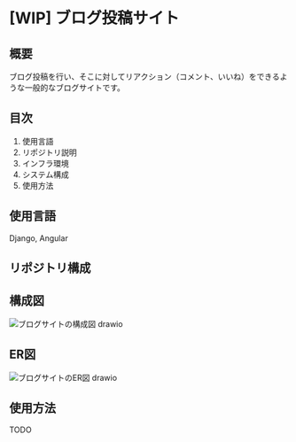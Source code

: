 # [WIP] ブログ投稿サイト

## 概要
ブログ投稿を行い、そこに対してリアクション（コメント、いいね）をできるような一般的なブログサイトです。

## 目次
1. 使用言語
2. リポジトリ説明
3. インフラ環境
4. システム構成
5. 使用方法

## 使用言語
Django, Angular

## リポジトリ構成

## 構成図
![ブログサイトの構成図 drawio](https://user-images.githubusercontent.com/64781052/228609497-f38ac2dd-5280-4c29-a3b0-2e4f888993aa.png)

## ER図
![ブログサイトのER図 drawio](https://user-images.githubusercontent.com/64781052/228609717-2cb09bb3-60e8-4df1-b0f1-e4a87df22043.png)

## 使用方法
TODO
